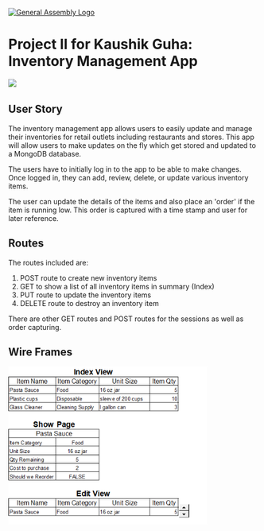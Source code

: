 [![General Assembly Logo](https://camo.githubusercontent.com/1a91b05b8f4d44b5bbfb83abac2b0996d8e26c92/687474703a2f2f692e696d6775722e636f6d2f6b6538555354712e706e67)](https://generalassemb.ly)

# Project II for Kaushik Guha: Inventory Management App

<img src="public/css/assets/inv.jpg" width="200"> 

## User Story

The inventory management app allows users to easily update and manage their inventories for retail outlets including restaurants and stores. This app will allow users to make updates on the fly which get stored and updated to a MongoDB database.

The users have to initially log in to the app to be able to make changes.
Once logged in, they can add, review, delete, or update various inventory items.

The user can update the details of the items and also place an 'order' if the item is running low. This order is captured with a time stamp and user for later reference.


## Routes

The routes included are:

1. POST route to create new inventory items
2. GET to show a list of all inventory items in summary (Index)
3. PUT route to update the inventory items
4. DELETE route to destroy an inventory item

There are other GET routes and POST routes for the sessions as well as order capturing.

## Wire Frames

<img src="public/css/assets/wireframes.png" width="400"> 


